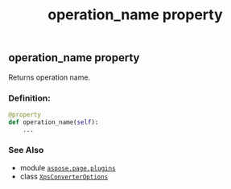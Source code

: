 ﻿---
title: operation_name property
second_title: Aspose.Page for Python via .NET API References
description: 
type: docs
weight: 70
url: /python-net/aspose.page.plugins/xpsconverteroptions/operation_name/
is_root: false
---

## operation_name property


Returns operation name.
### Definition:
```python
@property
def operation_name(self):
    ...
```

### See Also
* module [`aspose.page.plugins`](../../)
* class [`XpsConverterOptions`](/page/python-net/aspose.page.plugins/xpsconverteroptions)
